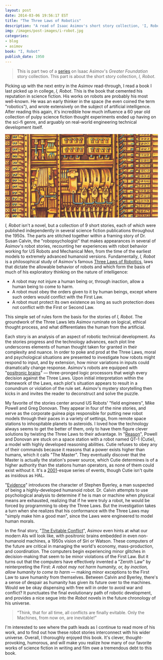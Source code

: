 ```yaml
---
layout: post
date: 2014-03-06 19:56:17 EST
title: "The Three Laws of Robotics"
description: "A read of Isaac Asimov's short story collection, 'I, Robot.'"
img: /images/post-images/i-robot.jpg
categories:
- blog
- asimov
book: "I, Robot"
publish_date: 1950
---
```


>This is part two of a [series](/features/asimov/) on Isaac Asimov's _Greater Foundation_ story collection. This part is about the short story collection, _I, Robot_.

Picking up with the next entry in the Asimov read-through, I read a book I last picked up in college, _I, Robot_. This is the book that cemented his reputation in science fiction. His works on robots are probably his most well-known. He was an early thinker in the space (he even coined the term "robotics"), and wrote extensively on the subject of artificial intelligence. After reading this again, it's incredible how much influence a 60 year old collection of pulpy science fiction thought experiments ended up having on the sci-fi genre, and arguably on real-world engineering technical development itself.

![I, Robot](/images/post-images/i-robot.jpg)

_I, Robot_ isn't a novel, but a collection of 9 short stories, each of which were published independently in several science fiction publications throughout the 1950s. The parts are stitched together within a framing story of Dr. Susan Calvin, the "robopsychologist" that makes appearances in several of Asimov's robot stories, recounting her experiences with robot behavior working for US Robots and Mechanical Men, from the time of the earliest models to extremely advanced humanoid versions. Fundamentally, _I, Robot_ is a philosophical study of Asimov's famous [Three Laws of Robotics](https://en.wikipedia.org/wiki/Three_Laws_of_Robotics), laws that dictate the allowable behavior of robots and which form the basis of much of his exploratory thinking on the nature of intelligence:

* A robot may not injure a human being or, through inaction, allow a human being to come to harm.
* A robot must obey the orders given to it by human beings, except where such orders would conflict with the First Law.
* A robot must protect its own existence as long as such protection does not conflict with the First or Second Law.

This simple set of rules form the basis for the stories of _I, Robot_. The groundwork of the Three Laws lets Asimov ruminate on logical, ethical thought process, and what differentiates the human from the artificial.

Each story is an analysis of an aspect of robotic technical development. As the stories progress and the technology advances, each plot line underscores elements of human thought taken for granted in their complexity and nuance. In order to poke and prod at the Three Laws, moral and psychological situations are presented to investigate how robots might respond to input, and by extension, how minor variations in inputs could dramatically change response. Asimov's robots are equipped with "[positronic brains](https://en.wikipedia.org/wiki/Positronic_brain)" &mdash; three-pronged logic processors that weigh every decision against the Three Laws. Upon initial interpretation within the framework of the Laws, each plot's situation appears to result in a conundrum or violation of the rule set. Asimov's mystery storytelling then kicks in and invites the reader to deconstruct and solve the puzzle.

My favorite of the stories center around US Robots' "field engineers", Mike Powell and Greg Donovan. They appear in four of the nine stories, and serve as the corporate guinea pigs responsible for putting new robot models through their paces in a variety of settings, from remote space stations to inhospitable planets to asteroids. I loved how the technology always seems to get the better of them, only to have them figure clever solutions by twisting the Three Laws to their advantage. In "[Reason](https://en.wikipedia.org/wiki/Reason_(short_story))", Powell and Donovan are stuck on a space station with a robot named QT-1 (Cutie), a model with highly developed reasoning abilities. Cutie refuses to obey any of their commands because it reasons that a power exists higher than humans, which it calls "The Master". They eventually discover that the Master is actually the station's power source, which Cutie determines is of a higher authority than the stations human operators, as none of them could exist without it. It's a [2001](https://en.wikipedia.org/wiki/2001:_A_Space_Odyssey_(film))-esque series of events, though Cutie isn't quite as insidous as HAL.

"[Evidence](https://en.wikipedia.org/wiki/Evidence_(short_story))" introduces the character of Stephen Byerley, a man suspected of being a highly-developed humanoid robot. Dr. Calvin attempts to use psychological analysis to determine if he is man or machine when physical means are exhausted, realizing that if he were truly a robot, he would be forced by programming to obey the Three Laws. But the investigation takes a turn when she realizes that his conformance with the Three Laws may "simply make him a good man", since the Laws were engineered to model human morals.

In the final story, "[The Evitable Conflict](https://en.wikipedia.org/wiki/The_Evitable_Conflict)", Asimov even hints at what our modern AIs will look like, with positronic brains embedded in even non-humanoid machines, a 1950s vision of Siri or Watson. These computers of the future are critical in managing the world's economy, mass-production, and coordination. The computers begin experiencing minor glitches in decision-making that seem to be minor violations of the First Law. But it turns out that the computers have effectively invented a "Zeroth Law" by reinterpreting the First: _A robot may not harm humanity, or, by inaction, allow humanity to come to harm_ &mdash; making minor exceptions to the First Law to save humanity from themselves. Between Calvin and Byerley, there's a sense of despair as humanity has given its future over to the machines. Would we be okay dispensing with free will in order to avoid war and conflict? It punctuates the final evolutionary path of robotic development, and provides a nice segue into the _Robot_ novels in the future chronology of his universe.

>“Think, that for all time, all conflicts are finally evitable. Only the Machines, from now on, are inevitable!”

I'm interested to see where the path leads as I continue to read more of his work, and to find out how these robot stories interconnect with his wider universe. Overall, I thoroughly enjoyed this book. It's clever, thought-provoking, humorous, and will make you realize how many of our favorite works of science fiction in writing and film owe a tremendous debt to this book.
